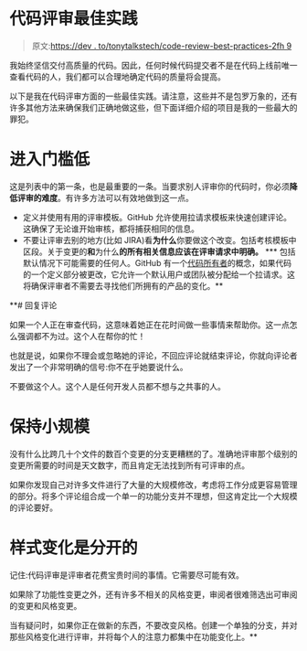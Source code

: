 # 代码评审最佳实践

> 原文:[https://dev . to/tonytalkstech/code-review-best-practices-2fh 9](https://dev.to/tonytalkstech/code-review-best-practices-2fh9)

我始终坚信交付高质量的代码。因此，任何时候代码提交者不是在代码上线前唯一查看代码的人，我们都可以合理地确定代码的质量将会提高。

以下是我在代码评审方面的一些最佳实践。请注意，这些并不是包罗万象的，还有许多其他方法来确保我们正确地做这些，但下面详细介绍的项目是我的一些最大的罪犯。

# 进入门槛低

这是列表中的第一条，也是最重要的一条。当要求别人评审你的代码时，你必须**降低评审的难度**。有许多方法可以有效地做到这一点。

*   定义并使用有用的评审模板。GitHub 允许使用拉请求模板来快速创建评论。这确保了无论谁开始审核，都将捕获相同的信息。
*   不要让评审去别的地方(比如 JIRA)看**为什么**你要做这个改变。包括考核模板中区段。关于变更的**和**为什么**的所有相关信息应该在评审请求中明确。**
***   包括默认情况下可能需要的任何人。GitHub 有一个[代码所有者](https://blog.github.com/2017-07-06-introducing-code-owners/)的概念，如果代码的一个定义部分被更改，它允许一个默认用户或团队被分配给一个拉请求。这将确保评审者不需要去寻找他们所拥有的产品的变化。**

 **# 回复评论

如果一个人正在审查代码，这意味着她正在花时间做一些事情来帮助你。这一点怎么强调都不为过。这个人在帮你的忙！

也就是说，如果你不理会或忽略她的评论，不回应评论就结束评论，你就向评论者发出了一个非常明确的信号:你不在乎她要说什么。

不要做这个人。这个人是任何开发人员都不想与之共事的人。

# 保持小规模

没有什么比跨几十个文件的数百个变更的分支更糟糕的了。准确地评审那个级别的变更所需要的时间是天文数字，而且肯定无法找到所有可评审的点。

如果你发现自己对许多文件进行了大量的大规模修改，考虑将工作分成更容易管理的部分。将多个评论组合成一个单一的功能分支并不理想，但这肯定比一个大规模的评论要好。

# 样式变化是分开的

记住:代码评审是评审者花费宝贵时间的事情。它需要尽可能有效。

如果除了功能性变更之外，还有许多不相关的风格变更，审阅者很难筛选出可审阅的变更和风格变更。

当有疑问时，如果你正在做新的东西，不要改变风格。创建一个单独的分支，并对那些风格变化进行评审，并将每个人的注意力都集中在功能变化上。**